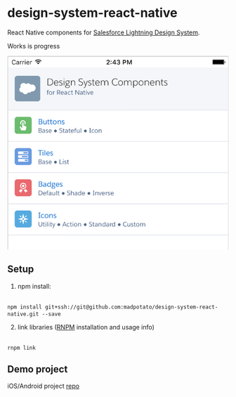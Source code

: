 # design-system-react-native

React Native components for [Salesforce Lightning Design System](https://www.lightningdesignsystem.com/). 

Works is progress

![iOS Screenshot](/README_files/ios-screen-small.png?raw=true)

## Setup

1. npm install:

  ```

  npm install git+ssh://git@github.com:madpotato/design-system-react-native.git --save

  ```
2. link libraries ([RNPM](http://facebook.github.io/react-native/releases/0.24/docs/linking-libraries-ios.html#automatic-linking) installation and usage info)

  ```

  rnpm link

  ```
  
## Demo project
iOS/Android project [repo](https://github.com/madpotato/ComponentsApp)
